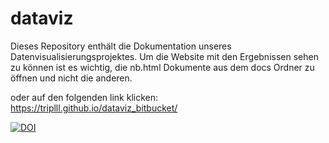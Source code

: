# dataviz

Dieses Repository enthält die Dokumentation unseres Datenvisualisierungsprojektes.
Um die Website mit den Ergebnissen sehen zu können ist es wichtig, 
die nb.html Dokumente aus dem docs Ordner zu öffnen und nicht die anderen.

oder auf den folgenden link klicken: https://triplll.github.io/dataviz_bitbucket/

[![DOI](https://zenodo.org/badge/121803817.svg)](https://zenodo.org/badge/latestdoi/121803817)

